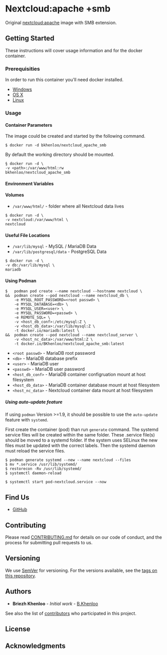 # Nextcloud:apache +smb

Original [nextcloud:apache](https://hub.docker.com/_/nextcloud/) image with SMB extension.

## Getting Started

These instructions will cover usage information and for the docker container.

### Prerequisities

In order to run this container you'll need docker installed.

* [Windows](https://docs.docker.com/windows/started)
* [OS X](https://docs.docker.com/mac/started/)
* [Linux](https://docs.docker.com/linux/started/)

### Usage

#### Container Parameters

The image could be created and started by the following command.  

```shell
$ docker run -d bkhenloo/nextcloud_apache_smb
```

By default the working directory should be mounted. 

```shell
§ docker run -d \
-v <path>:/var/www/html:rw 
bkhenloo/nextcloud_apache_smb
```

#### Environment Variables

#### Volumes

* `/var/www/html/` - folder where all Nextcloud data lives

```shell
$ docker run -d \
-v nextcloud:/var/www/html \
nextcloud
```

#### Useful File Locations

* `/var/lib/mysql` 						- MySQL / MariaDB Data
* `/var/lib/postgresql/data`	- PostgreSQL Data

```shell
$ docker run -d \
-v db:/var/lib/mysql \
mariadb
```

#### Using Podman

```shell
$   podman pod create --name nextcloud --hostname nextcloud \
&&  podman create --pod nextcloud --name nextcloud_db \
    -e MYSQL_ROOT_PASSWORD=<root passwd> \
    -e MYSQL_DATABASE=<db> \
    -e MYSQL_USER=<user> \
    -e MYSQL_PASSWORD=<passwd> \
    -e REMOTE_SQL= \
    -v <host_db_conf>:/etc/mysql:Z \
    -v <host_db_data>:/var/lib/mysql:Z \
    -t docker.io/mariadb:latest \
&&  podman create --pod nextcloud --name nextcloud_server \
    -v <host_nc_data>:/var/www/html:Z \
    -t docker.io/BKhenloo/nextcloud_apache_smb:latest
```

* `<root passwd>`   - MariaDB root password
* `<db>`            - MariaDB database prefix
* `<user>`          - MariaDB user
* `<passwd>`        - MariaDB user password
* `<host_db_conf>`  - MariaDB container configruation mount at host filesystem
* `<host_db_data>`  - MariaDB container database mount at host filesystem
* `<host_nc_data>`  - Nextcloud container data mount at host filesystem 

##### Using auto-update feature

If using `podman` Version >=1.9, it should be possible to use the `auto-update` feature with `systemd`.

First create the container (pod) than run `generate` command. The systemd service files will be created within the same folder.
These .service file(s) should be moved to a systemd folder. 
If the system uses SELinux the new files must be updated with the correct labels. 
Then the systemd daemon must reload the service files.

```shell
$ podman generate systemd --new --name nextcloud --files
$ mv *.service /usr/lib/systemd/
$ restorecon -Rv /usr/lib/systemd/
$ systemctl daemon-reload

$ systemctl start pod-nextcloud.service --now
```

## Find Us

* [GitHub](https://github.com/BKhenloo/nextcloud_apache_smb)

## Contributing

Please read [CONTRIBUTING.md](CONTRIBUTING.md) for details on our code of conduct, and the process for submitting pull requests to us.

## Versioning

We use [SemVer](http://semver.org/) for versioning. For the versions available, see the 
[tags on this repository](https://github.com/BKhenloo/nextcloud_apache_smb/tags). 

## Authors

* **Briezh Khenloo** - *Initial work* - [B.Khenloo](https://github.com/BKhenloo)

See also the list of [contributors](https://github.com/BKhenloo/holdingnuts_server/contributors) who 
participated in this project.

## License

## Acknowledgments
